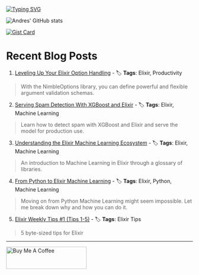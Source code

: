 [![Typing SVG](https://readme-typing-svg.demolab.com?font=IBM+Plex+Mono&weight=700&size=25&pause=1000&center=true&multiline=true&width=435&height=69&lines=Hi%2C+thanks+for+stopping+by;+Take+a+look+around+%F0%9F%91%8B)](https://git.io/typing-svg)

![Andres' GitHub stats](https://github-readme-stats.vercel.app/api?username=acalejos&theme=transparent&show_icons=true)

[![Gist Card](https://github-readme-stats.vercel.app/api/gist?id=4598e5e2b2b91e420a4cf609bc2ffc03&theme=transparent)](https://gist.github.com/acalejos/4598e5e2b2b91e420a4cf609bc2ffc03)
# Recent Blog Posts
<!-- BLOG-POST-LIST:START -->
 1. [Leveling Up Your Elixir Option Handling](https://www.thestackcanary.com/elixir-nimble-options/) - 🏷️ **Tags**: Elixir, Productivity 
 > With the NimbleOptions library, you can define powerful and flexible argument validation schemas.  

 2. [Serving Spam Detection With XGBoost and Elixir](https://www.thestackcanary.com/serving-spam-detection-with-xgboost-and-elixir/) - 🏷️ **Tags**: Elixir, Machine Learning 
 > Learn how to detect spam with XGBoost and Elixir and serve the model for production use.  

 3. [Understanding the Elixir Machine Learning Ecosystem](https://www.thestackcanary.com/understanding-the-elixir-machine-learning-ecosystem/) - 🏷️ **Tags**: Elixir, Machine Learning 
 > An introduction to Machine Learning in Elixir through a glossary of libraries.  

 4. [From Python to Elixir Machine Learning](https://www.thestackcanary.com/from-python-pytorch-to-elixir-nx/) - 🏷️ **Tags**: Elixir, Python, Machine Learning 
 > Moving on from Python Machine Learning might seem impossible. Let me break down why and how you can do it.  

 5. [Elixir Weekly Tips #1 &lpar;Tips 1-5&rpar;](https://www.thestackcanary.com/elixir-tips-of-the-week-1/) - 🏷️ **Tags**: Elixir Tips 
 > 5 byte-sized tips for Elixir  
<!-- BLOG-POST-LIST:END -->

--- 
<a href="https://www.buymeacoffee.com/acalejos" target="_blank"><img src="https://cdn.buymeacoffee.com/buttons/v2/default-yellow.png" alt="Buy Me A Coffee" style="height: 60px !important;width: 217px !important;" ></a>
